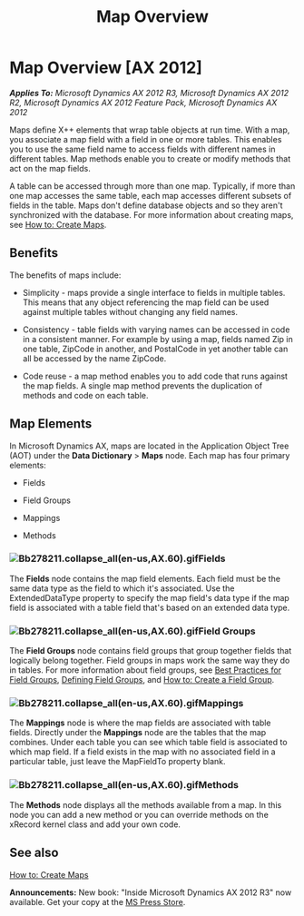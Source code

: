 ﻿---
title: Map Overview
TOCTitle: Map Overview
ms:assetid: ca5acde8-10de-426d-af91-ef13dbbe74d6
ms:mtpsurl: https://msdn.microsoft.com/en-us/library/Bb278211(v=AX.60)
ms:contentKeyID: 35251271
ms.date: 05/18/2015
mtps_version: v=AX.60
---

# Map Overview [AX 2012]


_**Applies To:** Microsoft Dynamics AX 2012 R3, Microsoft Dynamics AX 2012 R2, Microsoft Dynamics AX 2012 Feature Pack, Microsoft Dynamics AX 2012_

Maps define X++ elements that wrap table objects at run time. With a map, you associate a map field with a field in one or more tables. This enables you to use the same field name to access fields with different names in different tables. Map methods enable you to create or modify methods that act on the map fields.

A table can be accessed through more than one map. Typically, if more than one map accesses the same table, each map accesses different subsets of fields in the table. Maps don't define database objects and so they aren't synchronized with the database. For more information about creating maps, see [How to: Create Maps](how-to-create-maps.md).

## Benefits

The benefits of maps include:

  - Simplicity - maps provide a single interface to fields in multiple tables. This means that any object referencing the map field can be used against multiple tables without changing any field names.

  - Consistency - table fields with varying names can be accessed in code in a consistent manner. For example by using a map, fields named Zip in one table, ZipCode in another, and PostalCode in yet another table can all be accessed by the name ZipCode.

  - Code reuse - a map method enables you to add code that runs against the map fields. A single map method prevents the duplication of methods and code on each table.

## Map Elements

In Microsoft Dynamics AX, maps are located in the Application Object Tree (AOT) under the **Data Dictionary** \> **Maps** node. Each map has four primary elements:

  - Fields

  - Field Groups

  - Mappings

  - Methods

### ![Bb278211.collapse\_all(en-us,AX.60).gif](images/Gg863931.collapse_all(en-us,AX.60).gif "Bb278211.collapse_all(en-us,AX.60).gif")Fields

The **Fields** node contains the map field elements. Each field must be the same data type as the field to which it's associated. Use the ExtendedDataType property to specify the map field's data type if the map field is associated with a table field that's based on an extended data type.

### ![Bb278211.collapse\_all(en-us,AX.60).gif](images/Gg863931.collapse_all(en-us,AX.60).gif "Bb278211.collapse_all(en-us,AX.60).gif")Field Groups

The **Field Groups** node contains field groups that group together fields that logically belong together. Field groups in maps work the same way they do in tables. For more information about field groups, see [Best Practices for Field Groups](best-practices-for-field-groups.md), [Defining Field Groups](defining-field-groups.md), and [How to: Create a Field Group](how-to-create-a-field-group.md).

### ![Bb278211.collapse\_all(en-us,AX.60).gif](images/Gg863931.collapse_all(en-us,AX.60).gif "Bb278211.collapse_all(en-us,AX.60).gif")Mappings

The **Mappings** node is where the map fields are associated with table fields. Directly under the **Mappings** node are the tables that the map combines. Under each table you can see which table field is associated to which map field. If a field exists in the map with no associated field in a particular table, just leave the MapFieldTo property blank.

### ![Bb278211.collapse\_all(en-us,AX.60).gif](images/Gg863931.collapse_all(en-us,AX.60).gif "Bb278211.collapse_all(en-us,AX.60).gif")Methods

The **Methods** node displays all the methods available from a map. In this node you can add a new method or you can override methods on the xRecord kernel class and add your own code.

## See also

[How to: Create Maps](how-to-create-maps.md)

  
**Announcements:** New book: "Inside Microsoft Dynamics AX 2012 R3" now available. Get your copy at the [MS Press Store](https://www.microsoftpressstore.com/store/inside-microsoft-dynamics-ax-2012-r3-9780735685109).

